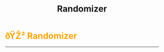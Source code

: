 ﻿---
lang: en-US
title: Randomizer
prev:
next:
---

# <font color="#ffa500">ðŸŽ² <b>Randomizer</b></font> <Badge text="Basic" type="tip" vertical="middle"/>
---

